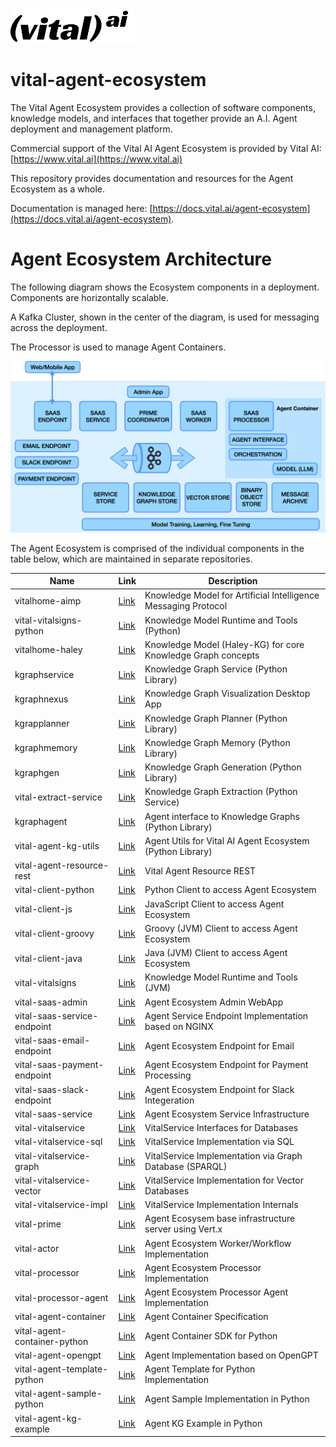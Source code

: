 <img src="assets/vital-logo-black.png" alt="Vital AI Logo" width="200">

# vital-agent-ecosystem

The Vital Agent Ecosystem provides a collection of software components, knowledge models, and interfaces that together provide an A.I. Agent deployment and management platform.

Commercial support of the Vital AI Agent Ecosystem is provided by Vital AI: [https://www.vital.ai](https://www.vital.ai)

This repository provides documentation and resources for the Agent Ecosystem as a whole.

Documentation is managed here: [https://docs.vital.ai/agent-ecosystem](https://docs.vital.ai/agent-ecosystem).

# Agent Ecosystem Architecture

The following diagram shows the Ecosystem components in a deployment. Components are horizontally scalable.

A Kafka Cluster, shown in the center of the diagram, is used for messaging across the deployment.

The Processor is used to manage Agent Containers.

<img src="assets/agent-ecosystem-arch.png" alt="Vital Agent Ecosystem Architecture">

The Agent Ecosystem is comprised of the individual components in the table below, which are maintained in separate repositories.

| Name                         | Link                                                             | Description                                                    |
|------------------------------|------------------------------------------------------------------|----------------------------------------------------------------|
| vitalhome-aimp               | [Link](https://github.com/vital-ai/vitalhome-aimp)               | Knowledge Model for Artificial Intelligence Messaging Protocol |
| vital-vitalsigns-python      | [Link](https://github.com/vital-ai/vital-vitalsigns-python)      | Knowledge Model Runtime and Tools (Python)                     |
| vitalhome-haley              | [Link](https://github.com/vital-ai/vitalhome-haley)              | Knowledge Model (Haley-KG) for core Knowledge Graph concepts   |
| kgraphservice                | [Link](https://github.com/vital-ai/kgraphservice)                | Knowledge Graph Service (Python Library)                       |
| kgraphnexus                  | [Link](https://www.kgraphnexus.com/)                             | Knowledge Graph Visualization Desktop App                      |
| kgrapplanner                 | [Link](https://github.com/vital-ai/kgraphplanner)                | Knowledge Graph Planner (Python Library)                       |
| kgraphmemory                 | [Link](https://github.com/vital-ai/kgraphmemory)                 | Knowledge Graph Memory (Python Library)                        |
| kgraphgen                    | [Link](https://github.com/vital-ai/kgraphgen)                    | Knowledge Graph Generation (Python Library)                    |
| vital-extract-service        | [Link](https://github.com/vital-ai/vital-extract-service-python) | Knowledge Graph Extraction (Python Service)                    |
| kgraphagent                  | [Link](https://github.com/vital-ai/kgraphagent)                  | Agent interface to Knowledge Graphs (Python Library)           |
| vital-agent-kg-utils         | [Link](https://github.com/vital-ai/vital-agent-kg-utils)         | Agent Utils for Vital AI Agent Ecosystem (Python Library)      |
| vital-agent-resource-rest    | [Link](https://github.com/vital-ai/vital-agent-resource-rest)    | Vital Agent Resource REST                                      |
| vital-client-python          | [Link](https://github.com/vital-ai/vital-client-python)          | Python Client to access Agent Ecosystem                        |
| vital-client-js              | [Link](https://github.com/vital-ai/vital-client-js)              | JavaScript Client to access Agent Ecosystem                    |
| vital-client-groovy          | [Link](https://github.com/vital-ai/vital-client-groovy)          | Groovy (JVM) Client to access Agent Ecosystem                  |
| vital-client-java            | [Link](https://github.com/vital-ai/vital-client-java)            | Java (JVM) Client to access Agent Ecosystem                    |
| vital-vitalsigns             | [Link](https://github.com/vital-ai/vital-vitalsigns)             | Knowledge Model Runtime and Tools (JVM)                        |
| vital-saas-admin             | [Link](https://github.com/vital-ai/vital-saas-admin)             | Agent Ecosystem Admin WebApp                                   |
| vital-saas-service-endpoint  | [Link](https://github.com/vital-ai/vital-saas-service-endpoint)  | Agent Service Endpoint Implementation based on NGINX           |
| vital-saas-email-endpoint    | [Link](https://github.com/vital-ai/vital-saas-email-endpoint)    | Agent Ecosystem Endpoint for Email                             |
| vital-saas-payment-endpoint  | [Link](https://github.com/vital-ai/vital-saas-payment-endpoint)  | Agent Ecosystem Endpoint for Payment Processing                |
| vital-saas-slack-endpoint    | [Link](https://github.com/vital-ai/vital-saas-slack-endpoint)    | Agent Ecosystem Endpoint for Slack Integeration                |
| vital-saas-service           | [Link](https://github.com/vital-ai/vital-saas-service)           | Agent Ecosystem Service Infrastructure                         |
| vital-vitalservice           | [Link](https://github.com/vital-ai/vital-vitalservice)           | VitalService Interfaces for Databases                          |
| vital-vitalservice-sql       | [Link](https://github.com/vital-ai/vital-vitalservice-sql)       | VitalService Implementation via SQL                            |
| vital-vitalservice-graph     | [Link](https://github.com/vital-ai/vital-vitalservice-graph)     | VitalService Implementation via Graph Database (SPARQL)        |
| vital-vitalservice-vector    | [Link](https://github.com/vital-ai/vital-vitalservice-vector)    | VitalService Implementation for Vector Databases               |
| vital-vitalservice-impl      | [Link](https://github.com/vital-ai/vital-vitalservice-impl)      | VitalService Implementation Internals                          |
| vital-prime                  | [Link](https://github.com/vital-ai/vital-prime)                  | Agent Ecosysem base infrastructure server using Vert.x         |
| vital-actor                  | [Link](https://github.com/vital-ai/vital-actor)                  | Agent Ecosystem Worker/Workflow Implementation                 |
| vital-processor              | [Link](https://github.com/vital-ai/vital-processor)              | Agent Ecosystem Processor Implementation                       |
| vital-processor-agent        | [Link](https://github.com/vital-ai/vital-processor-agent)        | Agent Ecosystem Processor Agent Implementation                 |
| vital-agent-container        | [Link](https://github.com/vital-ai/vital-agent-container)        | Agent Container Specification                                  |
| vital-agent-container-python | [Link](https://github.com/vital-ai/vital-agent-container-python) | Agent Container SDK for Python                                 |
| vital-agent-opengpt          | [Link](https://github.com/vital-ai/vital-agent-opengpt)          | Agent Implementation based on OpenGPT                          |
| vital-agent-template-python  | [Link](https://github.com/vital-ai/vital-agent-template-python)  | Agent Template for Python Implementation                       |
| vital-agent-sample-python    | [Link](https://github.com/vital-ai/vital-agent-sample-python)    | Agent Sample Implementation in Python                          |
| vital-agent-kg-example       | [Link](https://github.com/vital-ai/vital-agent-kg-example)       | Agent KG Example in Python                                     |


